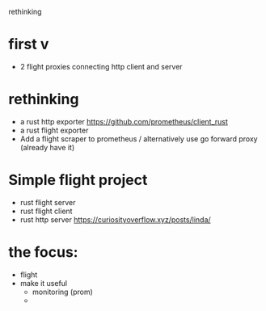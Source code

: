 rethinking

# first v
- 2 flight proxies connecting http client and server

# rethinking
- a rust http exporter https://github.com/prometheus/client_rust
- a rust flight exporter
- Add a flight scraper to prometheus / alternatively use go forward proxy (already have it)

# Simple flight project
- rust flight server
- rust flight client
- rust http server https://curiosityoverflow.xyz/posts/linda/

# the focus:
- flight
- make it useful
    - monitoring (prom)
    - 

